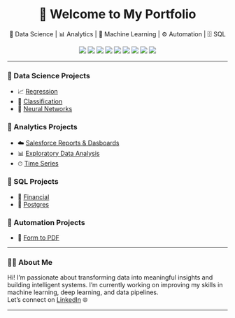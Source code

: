 <h1 align="center">👋 Welcome to My Portfolio</h1>

<p align="center">
  🚀 Data Science | 📊 Analytics | 🤖 Machine Learning | ⚙️ Automation | 🗄️ SQL
</p>

<p align="center">
  <img src="https://img.shields.io/badge/Python-3776AB?style=for-the-badge&logo=python&logoColor=white" />
  <img src="https://img.shields.io/badge/Scikit--learn-F7931E?style=for-the-badge&logo=scikit-learn&logoColor=white" />
  <img src="https://img.shields.io/badge/TensorFlow-FF6F00?style=for-the-badge&logo=tensorflow&logoColor=white" />
  <img src="https://img.shields.io/badge/Keras-D00000?style=for-the-badge&logo=keras&logoColor=white" />
  <img src="https://img.shields.io/badge/Jupyter-F37626?style=for-the-badge&logo=jupyter&logoColor=white" />
  <img src="https://img.shields.io/badge/PostgreSQL-336791?style=for-the-badge&logo=postgresql&logoColor=white" />
  <img src="https://img.shields.io/badge/Salesforce-00A1E0?style=for-the-badge&logo=salesforce&logoColor=white" />
  <img src="https://img.shields.io/badge/Tableau-E97627?style=for-the-badge&logo=tableau&logoColor=white" />
  <img src="https://img.shields.io/badge/JavaScript-F7DF1E?style=for-the-badge&logo=javascript&logoColor=black" />
</p>


---

### 📂 Data Science Projects

- 📈 <a href="https://github.com/Dave-Abr/Neural-Networks-Projects/tree/main">Regression</a>
- 👾 <a href="https://github.com/Dave-Abr/Neural-Networks-Projects/tree/main">Classification</a>
- 🧠 <a href="https://github.com/Dave-Abr/Neural-Networks-Projects/tree/main">Neural Networks</a>


### 📂 Analytics Projects

- ☁️ <a href="https://github.com/Dave-Abr/Analytics-Project">Salesforce Reports & Dasboards</a>
- 📊 <a href="https://github.com/Dave-Abr/Analytics-Project">Exploratory Data Analysis</a>
- ⏱ <a href="https://github.com/Dave-Abr/Analytics-Project">Time Series</a>

### 📂 SQL Projects

- 🏦 <a href="https://github.com/Dave-Abr/SQL-Project/tree/main">Financial</a>
- 🏦 <a href="https://github.com/Dave-Abr/SQL-Project/tree/main">Postgres</a>

### 📂 Automation Projects

- 📄 <a href="https://github.com/Dave-Abr/SQL-Project/tree/main">Form to PDF</a>

---

### 👨‍💻 About Me

Hi! I’m passionate about transforming data into meaningful insights and building intelligent systems. I’m currently working on improving my skills in machine learning, deep learning, and data pipelines.  
Let’s connect on [LinkedIn]([https://linkedin.com/in/tu-usuario](https://www.linkedin.com/in/david-aabril/)) 🌐


---



<!--

<p align="center">
  <img src="https://github-readme-stats.vercel.app/api?username=tu-usuario&show_icons=true&theme=radical" />
</p>

- 🔭 I’m currently working on ...
- 🌱 I’m currently learning ...
- 👯 I’m looking to collaborate on ...
- 🤔 I’m looking for help with ...
- 💬 Ask me about ...
- 📫 How to reach me: ...
- ⚡ Fun fact: ...
-->
